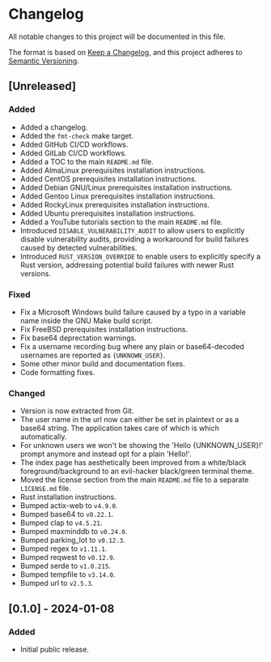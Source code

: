 # Changelog

All notable changes to this project will be documented in this file.

The format is based on [Keep a Changelog](https://keepachangelog.com/en/1.0.0/),
and this project adheres to [Semantic Versioning](https://semver.org/spec/v2.0.0.html).

## [Unreleased]

### Added

- Added a changelog.
- Added the `fmt-check` make target.
- Added GitHub CI/CD workflows.
- Added GitLab CI/CD workflows.
- Added a TOC to the main `README.md` file.
- Added AlmaLinux prerequisites installation instructions.
- Added CentOS prerequisites installation instructions.
- Added Debian GNU/Linux prerequisites installation instructions.
- Added Gentoo Linux prerequisites installation instructions.
- Added RockyLinux prerequisites installation instructions.
- Added Ubuntu prerequisites installation instructions.
- Added a YouTube tutorials section to the main `README.md` file.
- Introduced `DISABLE_VULNERABILITY_AUDIT` to allow users to explicitly disable vulnerability audits, providing a workaround for build failures caused by detected vulnerabilities.
- Introduced `RUST_VERSION_OVERRIDE` to enable users to explicitly specify a Rust version, addressing potential build failures with newer Rust versions.

### Fixed

- Fix a Microsoft Windows build failure caused by a typo in a variable name inside the GNU Make build script.
- Fix FreeBSD prerequisites installation instructions.
- Fix base64 deprectation warnings.
- Fix a username recording bug where any plain or base64-decoded usernames are reported as `{UNKNOWN_USER}`.
- Some other minor build and documentation fixes.
- Code formatting fixes.

### Changed

- Version is now extracted from Git.
- The user name in the url now can either be set in plaintext or as a base64 string. The application takes care of which is which automatically.
- For unknown users we won't be showing the 'Hello {UNKNOWN_USER}!' prompt anymore and instead opt for a plain 'Hello!'.
- The index page has aesthetically been improved from a white/black foreground/background to an evil-hacker black/green terminal theme.
- Moved the license section from the main `README.md` file to a separate `LICENSE.md` file.
- Rust installation instructions.
- Bumped actix-web to `v4.9.0`.
- Bumped base64 to `v0.22.1`.
- Bumped clap to `v4.5.21`.
- Bumped maxminddb to `v0.24.0`.
- Bumped parking_lot to `v0.12.3`.
- Bumped regex to `v1.11.1`.
- Bumped reqwest to `v0.12.9`.
- Bumped serde to `v1.0.215`.
- Bumped tempfile to `v3.14.0`.
- Bumped url to `v2.5.3`.

## [0.1.0] - 2024-01-08

### Added

- Initial public release.
